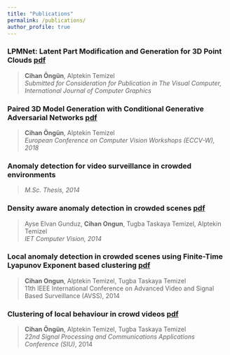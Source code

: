 ```yaml
---
title: "Publications"
permalink: /publications/
author_profile: true
---
```


### LPMNet: Latent Part Modification and Generation for 3D Point Clouds [pdf](https://arxiv.org/abs/2008.03560)
> **Cihan Öngün**, Alptekin Temizel \
*Submitted for Consideration for Publication in The Visual Computer, International Journal of Computer Graphics*

### Paired 3D Model Generation with Conditional Generative Adversarial Networks [pdf](https://arxiv.org/abs/1808.03082)
> **Cihan Öngün**, Alptekin Temizel \
*European Conference on Computer Vision Workshops (ECCV-W), 2018*

### Anomaly detection for video surveillance in crowded environments
> *M.Sc. Thesis, 2014*

### Density aware anomaly detection in crowded scenes [pdf](https://ieeexplore.ieee.org/stamp/stamp.jsp?arnumber=7533674)
> Ayse Elvan Gunduz, **Cihan Ongun**, Tugba Taskaya Temizel, Alptekin Temizel \
*IET Computer Vision, 2014*

### Local anomaly detection in crowded scenes using Finite-Time Lyapunov Exponent based clustering [pdf](https://ieeexplore.ieee.org/stamp/stamp.jsp?arnumber=6918690)
> **Cihan Ongun**, Alptekin Temizel, Tugba Taskaya Temizel\
11th IEEE International Conference on Advanced Video and Signal Based Surveillance (AVSS), 2014

### Clustering of local behaviour in crowd videos [pdf](https://ieeexplore.ieee.org/iel7/6820096/6830164/06830355.pdf)
> **Cihan Öngün**, Alptekin Temizel, Tugba Taskaya Temizel \
*22nd Signal Processing and Communications Applications Conference (SIU)*, 2014
